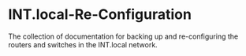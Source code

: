 # INT.local-Re-Configuration
The collection of documentation for backing up and re-configuring the routers and switches in the INT.local network.
